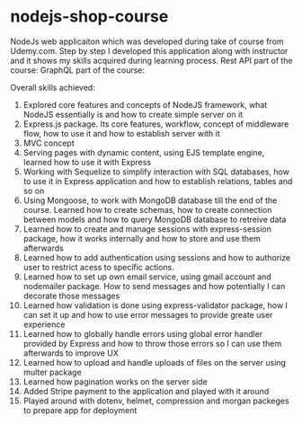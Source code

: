 # nodejs-shop-course
NodeJs web applicaiton which was developed during take of course from Udemy.com.
Step by step I developed this application along with instructor and it shows my skills acquired during learning process.
Rest API part of the course: 
GraphQL part of the course: 

Overall skills achieved:
1. Explored core features and concepts of NodeJS framework, what NodeJS essentially is and how to create simple server on it
2. Express.js package. Its core features, workflow, concept of middleware flow, how to use it and how to establish server with it
3. MVC concept
4. Serving pages with dynamic content, using EJS template engine, learned how to use it with Express 
5. Working with Sequelize to simplify interaction with SQL databases, how to use it in Express application and how to establish relations, tables and so on
6. Using Mongoose, to work with MongoDB database till the end of the course. Learned how to create schemas, how to create connection between models and how to 
query MongoDB database to retreive data
7. Learned how to create and manage sessions with express-session package, how it works internally and how to store and use them afterwards
8. Learned how to add authentication using sessions and how to authorize user to restrict acess to specific actions.
9. Learned how to set up own email service, using gmail account and nodemailer package. How to send messages and how potentially I can decorate those messages
10. Learned how validation is done using express-validator package, how I can set it up and how to use error messages to provide greate user experience
11. Learned how to globally handle errors using global error handler provided by Express and how to throw those errors so I can use them afterwards to improve UX
12. Learned how to upload and handle uploads of files on the server using multer package
13. Learned how pagination works on the server side 
14. Added Stripe payment to the application and played with it around
15. Played around with dotenv, helmet, compression and morgan packeges to prepare app for deployment
